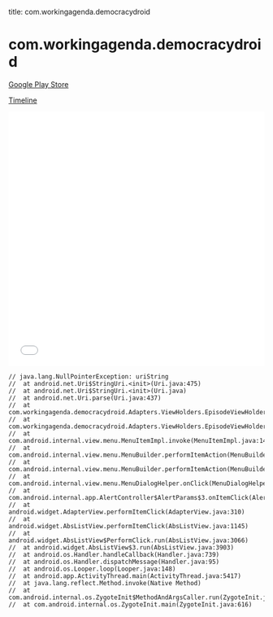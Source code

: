 title: com.workingagenda.democracydroid

# com.workingagenda.democracydroid

[Google Play Store](https://play.google.com/store/apps/details?id=com.workingagenda.democracydroid)

[Timeline](./vis-timeline.html)

<iframe src="./vis-timeline.html" width="100%" height="500px" style="border:none;"></iframe>

```
// java.lang.NullPointerException: uriString
// 	at android.net.Uri$StringUri.<init>(Uri.java:475)
// 	at android.net.Uri$StringUri.<init>(Uri.java)
// 	at android.net.Uri.parse(Uri.java:437)
// 	at com.workingagenda.democracydroid.Adapters.ViewHolders.EpisodeViewHolder.Download(EpisodeViewHolder.java:300)
// 	at com.workingagenda.democracydroid.Adapters.ViewHolders.EpisodeViewHolder.onMenuItemClick(EpisodeViewHolder.java:272)
// 	at com.android.internal.view.menu.MenuItemImpl.invoke(MenuItemImpl.java:148)
// 	at com.android.internal.view.menu.MenuBuilder.performItemAction(MenuBuilder.java:904)
// 	at com.android.internal.view.menu.MenuBuilder.performItemAction(MenuBuilder.java:894)
// 	at com.android.internal.view.menu.MenuDialogHelper.onClick(MenuDialogHelper.java:167)
// 	at com.android.internal.app.AlertController$AlertParams$3.onItemClick(AlertController.java:1108)
// 	at android.widget.AdapterView.performItemClick(AdapterView.java:310)
// 	at android.widget.AbsListView.performItemClick(AbsListView.java:1145)
// 	at android.widget.AbsListView$PerformClick.run(AbsListView.java:3066)
// 	at android.widget.AbsListView$3.run(AbsListView.java:3903)
// 	at android.os.Handler.handleCallback(Handler.java:739)
// 	at android.os.Handler.dispatchMessage(Handler.java:95)
// 	at android.os.Looper.loop(Looper.java:148)
// 	at android.app.ActivityThread.main(ActivityThread.java:5417)
// 	at java.lang.reflect.Method.invoke(Native Method)
// 	at com.android.internal.os.ZygoteInit$MethodAndArgsCaller.run(ZygoteInit.java:726)
// 	at com.android.internal.os.ZygoteInit.main(ZygoteInit.java:616)

```



